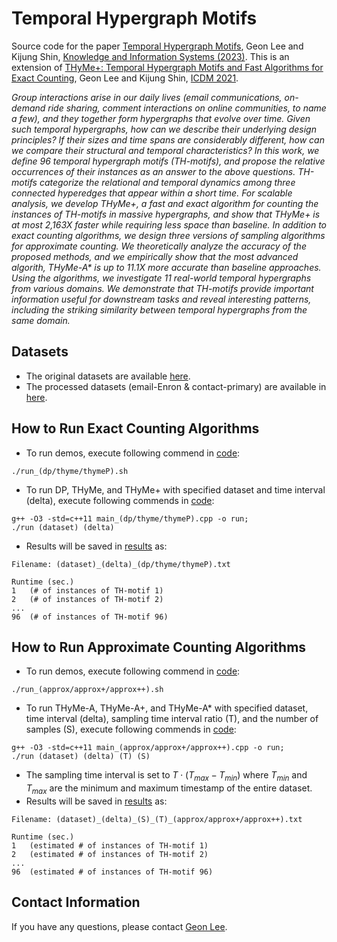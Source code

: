 # Temporal Hypergraph Motifs
Source code for the paper [Temporal Hypergraph Motifs](http://dmlab.kaist.ac.kr/~kijungs/papers/thmotifKAIS2023.pdf), Geon Lee and Kijung Shin, [Knowledge and Information Systems (2023)](https://www.springer.com/journal/10115). This is an extension of [THyMe+: Temporal Hypergraph Motifs and Fast Algorithms for Exact Counting](https://github.com/geonlee0325/THyMe), Geon Lee and Kijung Shin, [ICDM 2021](https://icdm2021.auckland.ac.nz/).

*Group interactions arise in our daily lives (email communications,  on-demand ride sharing, comment interactions on online communities, to name a few), and they together form hypergraphs that evolve over time. Given such temporal hypergraphs, how can we describe their underlying design principles? If their sizes and time spans are considerably different, how can we compare their structural and temporal characteristics?*
*In this work, we define 96 *temporal hypergraph motifs* (TH-motifs), and propose the relative occurrences of their instances as an answer to the above questions. TH-motifs categorize the relational and temporal dynamics among three connected hyperedges that appear within a short time. For scalable analysis, we develop THyMe+, a fast and exact algorithm for counting the instances of TH-motifs in massive hypergraphs, and show that THyMe+ is at most *2,163X* *faster* while requiring less space than baseline. In addition to exact counting algorithms, we design three versions of sampling algorithms for approximate counting. We theoretically analyze the accuracy of the proposed methods, and we empirically show that the most advanced algorith, THyMe-A\* is up to *11.1X* *more accurate* than baseline approaches. Using the algorithms, we investigate 11 real-world temporal hypergraphs from various domains. We demonstrate that TH-motifs provide important information useful for downstream tasks and reveal interesting patterns, including the striking similarity between temporal hypergraphs from the same domain.*

## Datasets
* The original datasets are available [here](https://www.cs.cornell.edu/~arb/data/).
* The processed datasets (email-Enron & contact-primary) are available in [here](https://github.com/geonlee0325/THyMe/tree/main/data).

## How to Run Exact Counting Algorithms
* To run demos, execute following commend in [code](https://github.com/geonlee0325/THyMe/tree/main/code):
```
./run_(dp/thyme/thymeP).sh
```
* To run DP, THyMe, and THyMe+ with specified dataset and time interval (delta), execute following commends in [code](https://github.com/geonlee0325/THyMe/tree/main/code):
```
g++ -O3 -std=c++11 main_(dp/thyme/thymeP).cpp -o run;
./run (dataset) (delta)
```
* Results will be saved in [results](https://github.com/geonlee0325/THyMe/tree/main/results) as:
```
Filename: (dataset)_(delta)_(dp/thyme/thymeP).txt

Runtime (sec.)
1   (# of instances of TH-motif 1)
2   (# of instances of TH-motif 2)
...
96  (# of instances of TH-motif 96)
```

## How to Run Approximate Counting Algorithms
* To run demos, execute following commend in [code](https://github.com/geonlee0325/THyMe/tree/main/code):
```
./run_(approx/approx+/approx++).sh
```
* To run THyMe-A, THyMe-A+, and THyMe-A\* with specified dataset, time interval (delta), sampling time interval ratio (T), and the number of samples (S), execute following commends in [code](https://github.com/geonlee0325/THyMe/tree/main/code):
```
g++ -O3 -std=c++11 main_(approx/approx+/approx++).cpp -o run;
./run (dataset) (delta) (T) (S)
```
* The sampling time interval is set to $T\cdot(T_{max}-T_{min})$ where $T_{min}$ and $T_{max}$ are the minimum and maximum timestamp of the entire dataset.
* Results will be saved in [results](https://github.com/geonlee0325/THyMe/tree/main/results) as:
```
Filename: (dataset)_(delta)_(S)_(T)_(approx/approx+/approx++).txt

Runtime (sec.)
1   (estimated # of instances of TH-motif 1)
2   (estimated # of instances of TH-motif 2)
...
96  (estimated # of instances of TH-motif 96)
```

## Contact Information
If you have any questions, please contact [Geon Lee](https://geonlee0325.github.io/).
